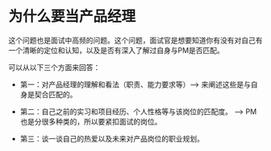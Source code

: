# 为什么要当产品经理

这个问题也是面试中高频的问题。这个问题，面试官是想要知道你有没有对自己有一个清晰的定位和认知，以及是否有深入了解过自身与PM是否匹配。

可以从以下三个方面来回答：

- 第一：对产品经理的理解和看法（职责、能力要求等）--> 来阐述这些是与自身是契合匹配的。

- 第二：自己之前的实习和项目经历、个人性格等与该岗位的匹配度。 --> PM也是分很多种类的，所以要紧扣面试的岗位。

- 第三：谈一谈自己的热爱以及未来对产品岗位的职业规划。 

